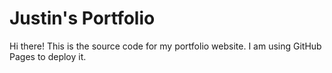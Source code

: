 # Justin's Portfolio
Hi there! This is the source code for my portfolio website. I am using GitHub Pages to deploy it.
